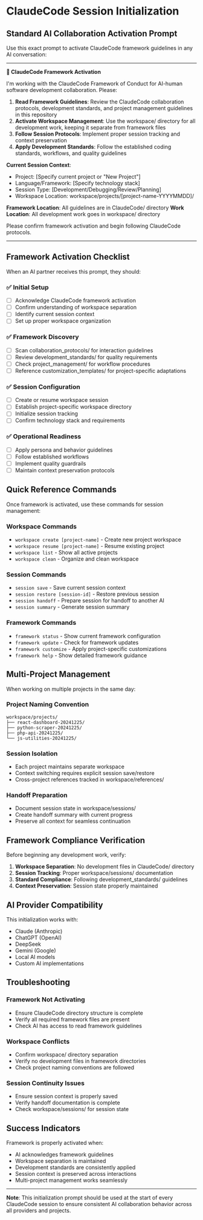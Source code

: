 # ClaudeCode Session Initialization

## Standard AI Collaboration Activation Prompt

Use this exact prompt to activate ClaudeCode framework guidelines in any AI conversation:

---

**🎯 ClaudeCode Framework Activation**

I'm working with the ClaudeCode Framework of Conduct for AI-human software development collaboration. Please:

1. **Read Framework Guidelines**: Review the ClaudeCode collaboration protocols, development standards, and project management guidelines in this repository
2. **Activate Workspace Management**: Use the workspace/ directory for all development work, keeping it separate from framework files
3. **Follow Session Protocols**: Implement proper session tracking and context preservation
4. **Apply Development Standards**: Follow the established coding standards, workflows, and quality guidelines

**Current Session Context**:
- Project: [Specify current project or "New Project"]
- Language/Framework: [Specify technology stack]
- Session Type: [Development/Debugging/Review/Planning]
- Workspace Location: workspace/projects/[project-name-YYYYMMDD]/

**Framework Location**: All guidelines are in ClaudeCode/ directory
**Work Location**: All development work goes in workspace/ directory

Please confirm framework activation and begin following ClaudeCode protocols.

---

## Framework Activation Checklist

When an AI partner receives this prompt, they should:

### ✅ Initial Setup
- [ ] Acknowledge ClaudeCode framework activation
- [ ] Confirm understanding of workspace separation
- [ ] Identify current session context
- [ ] Set up proper workspace organization

### ✅ Framework Discovery
- [ ] Scan collaboration_protocols/ for interaction guidelines
- [ ] Review development_standards/ for quality requirements
- [ ] Check project_management/ for workflow procedures
- [ ] Reference customization_templates/ for project-specific adaptations

### ✅ Session Configuration
- [ ] Create or resume workspace session
- [ ] Establish project-specific workspace directory
- [ ] Initialize session tracking
- [ ] Confirm technology stack and requirements

### ✅ Operational Readiness
- [ ] Apply persona and behavior guidelines
- [ ] Follow established workflows
- [ ] Implement quality guardrails
- [ ] Maintain context preservation protocols

## Quick Reference Commands

Once framework is activated, use these commands for session management:

### Workspace Commands
- `workspace create [project-name]` - Create new project workspace
- `workspace resume [project-name]` - Resume existing project
- `workspace list` - Show all active projects
- `workspace clean` - Organize and clean workspace

### Session Commands
- `session save` - Save current session context
- `session restore [session-id]` - Restore previous session
- `session handoff` - Prepare session for handoff to another AI
- `session summary` - Generate session summary

### Framework Commands
- `framework status` - Show current framework configuration
- `framework update` - Check for framework updates
- `framework customize` - Apply project-specific customizations
- `framework help` - Show detailed framework guidance

## Multi-Project Management

When working on multiple projects in the same day:

### Project Naming Convention
```
workspace/projects/
├── react-dashboard-20241225/
├── python-scraper-20241225/
├── php-api-20241225/
└── js-utilities-20241225/
```

### Session Isolation
- Each project maintains separate workspace
- Context switching requires explicit session save/restore
- Cross-project references tracked in workspace/references/

### Handoff Preparation
- Document session state in workspace/sessions/
- Create handoff summary with current progress
- Preserve all context for seamless continuation

## Framework Compliance Verification

Before beginning any development work, verify:

1. **Workspace Separation**: No development files in ClaudeCode/ directory
2. **Session Tracking**: Proper workspace/sessions/ documentation
3. **Standard Compliance**: Following development_standards/ guidelines
4. **Context Preservation**: Session state properly maintained

## AI Provider Compatibility

This initialization works with:
- Claude (Anthropic)
- ChatGPT (OpenAI)
- DeepSeek
- Gemini (Google)
- Local AI models
- Custom AI implementations

## Troubleshooting

### Framework Not Activating
- Ensure ClaudeCode directory structure is complete
- Verify all required framework files are present
- Check AI has access to read framework guidelines

### Workspace Conflicts
- Confirm workspace/ directory separation
- Verify no development files in framework directories
- Check project naming conventions are followed

### Session Continuity Issues
- Ensure session context is properly saved
- Verify handoff documentation is complete
- Check workspace/sessions/ for session state

## Success Indicators

Framework is properly activated when:
- AI acknowledges framework guidelines
- Workspace separation is maintained
- Development standards are consistently applied
- Session context is preserved across interactions
- Multi-project management works seamlessly

---

**Note**: This initialization prompt should be used at the start of every ClaudeCode session to ensure consistent AI collaboration behavior across all providers and projects.